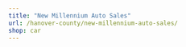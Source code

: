 ```yaml
---
title: "New Millennium Auto Sales"
url: /hanover-county/new-millennium-auto-sales/
shop: car
---
```

